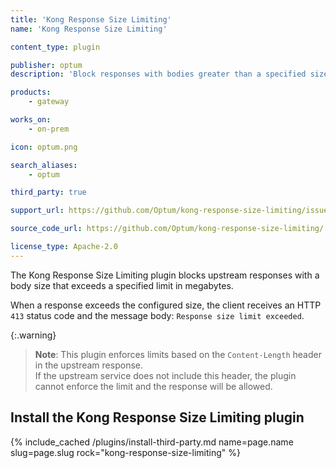 ```yaml
---
title: 'Kong Response Size Limiting'
name: 'Kong Response Size Limiting'

content_type: plugin

publisher: optum
description: 'Block responses with bodies greater than a specified size'

products:
    - gateway

works_on:
    - on-prem

icon: optum.png

search_aliases:
    - optum

third_party: true

support_url: https://github.com/Optum/kong-response-size-limiting/issues

source_code_url: https://github.com/Optum/kong-response-size-limiting/

license_type: Apache-2.0
---
```


The Kong Response Size Limiting plugin blocks upstream responses with a body size that exceeds a specified limit in megabytes.

When a response exceeds the configured size, the client receives an HTTP `413` status code and the message body: `Response size limit exceeded`.

{:.warning}
> **Note**: This plugin enforces limits based on the `Content-Length` header in the upstream response.  
> If the upstream service does not include this header, the plugin cannot enforce the limit and the response will be allowed.

## Install the Kong Response Size Limiting plugin

{% include_cached /plugins/install-third-party.md name=page.name slug=page.slug rock="kong-response-size-limiting" %}
